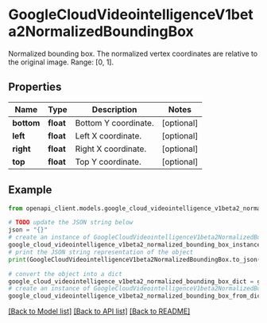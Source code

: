 # GoogleCloudVideointelligenceV1beta2NormalizedBoundingBox

Normalized bounding box. The normalized vertex coordinates are relative to the original image. Range: [0, 1].

## Properties

Name | Type | Description | Notes
------------ | ------------- | ------------- | -------------
**bottom** | **float** | Bottom Y coordinate. | [optional] 
**left** | **float** | Left X coordinate. | [optional] 
**right** | **float** | Right X coordinate. | [optional] 
**top** | **float** | Top Y coordinate. | [optional] 

## Example

```python
from openapi_client.models.google_cloud_videointelligence_v1beta2_normalized_bounding_box import GoogleCloudVideointelligenceV1beta2NormalizedBoundingBox

# TODO update the JSON string below
json = "{}"
# create an instance of GoogleCloudVideointelligenceV1beta2NormalizedBoundingBox from a JSON string
google_cloud_videointelligence_v1beta2_normalized_bounding_box_instance = GoogleCloudVideointelligenceV1beta2NormalizedBoundingBox.from_json(json)
# print the JSON string representation of the object
print(GoogleCloudVideointelligenceV1beta2NormalizedBoundingBox.to_json())

# convert the object into a dict
google_cloud_videointelligence_v1beta2_normalized_bounding_box_dict = google_cloud_videointelligence_v1beta2_normalized_bounding_box_instance.to_dict()
# create an instance of GoogleCloudVideointelligenceV1beta2NormalizedBoundingBox from a dict
google_cloud_videointelligence_v1beta2_normalized_bounding_box_from_dict = GoogleCloudVideointelligenceV1beta2NormalizedBoundingBox.from_dict(google_cloud_videointelligence_v1beta2_normalized_bounding_box_dict)
```
[[Back to Model list]](../README.md#documentation-for-models) [[Back to API list]](../README.md#documentation-for-api-endpoints) [[Back to README]](../README.md)


